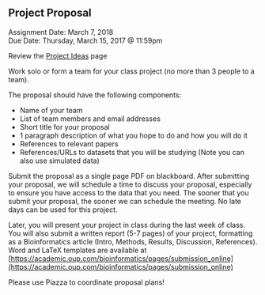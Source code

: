 ## Project Proposal
Assignment Date: March 7, 2018 <br>
Due Date: Thursday, March 15, 2017 @ 11:59pm <br>

Review the [Project Ideas](https://github.com/schatzlab/appliedgenomics2017/blob/master/assignments/projects/projectides.md) page

Work solo or form a team for your class project (no more than 3 people to a team). 

The proposal should have the following components:
- Name of your team
- List of team members and email addresses
- Short title for your proposal
- 1 paragraph description of what you hope to do and how you will do it
- References to relevant papers
- References/URLs to datasets that you will be studying (Note you can also use simulated data)

Submit the proposal as a single page PDF on blackboard. After submitting your proposal, we will schedule a time to discuss your proposal, especially to ensure you have access to the data that you need. 
The sooner that you submit your proposal, the sooner we can schedule the meeting. No late days can be used for this project.

Later, you will present your project in class during the last week of class. You will also submit a written report (5-7 pages) of your project, 
formatting as a Bioinformatics article (Intro, Methods, Results, Discussion, References). Word and LaTeX templates are 
available at [https://academic.oup.com/bioinformatics/pages/submission_online](https://academic.oup.com/bioinformatics/pages/submission_online)

Please use Piazza to coordinate proposal plans!

